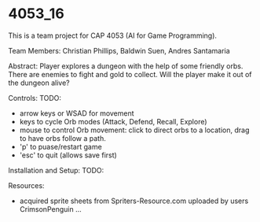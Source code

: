# 4053_16

This is a team project for CAP 4053 (AI for Game Programming).

Team Members:
Christian Phillips,
Baldwin Suen,
Andres Santamaria

Abstract:
Player explores a dungeon with the help of some friendly orbs. There are enemies to fight and gold to collect.  Will the player make it out of the dungeon alive?

Controls:
TODO:  
* arrow keys or WSAD for movement
* keys to cycle Orb modes (Attack, Defend, Recall, Explore)
* mouse to control Orb movement: click to direct orbs to a location, drag to have orbs follow a path.
* 'p' to puase/restart game
* 'esc' to quit (allows save first)

Installation and Setup:
TODO:


Resources:
* acquired sprite sheets from Spriters-Resource.com uploaded by users CrimsonPenguin ...
